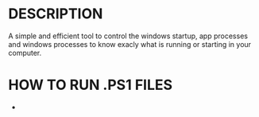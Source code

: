 # DESCRIPTION
A simple and efficient tool to control the windows startup, app processes and windows processes to know exacly what is running or starting in your computer.

# HOW TO RUN .PS1 FILES
-
